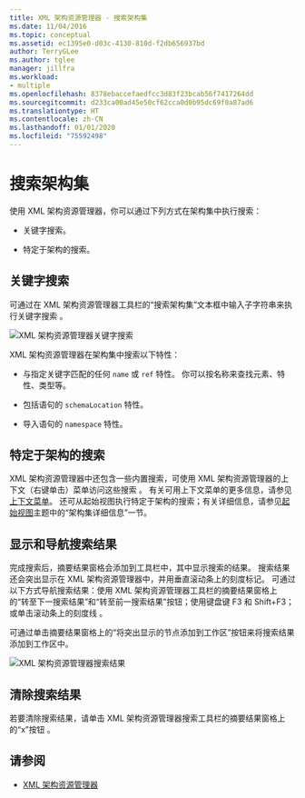 ```yaml
---
title: XML 架构资源管理器 - 搜索架构集
ms.date: 11/04/2016
ms.topic: conceptual
ms.assetid: ec1395e0-d03c-4130-810d-f2db656937bd
author: TerryGLee
ms.author: tglee
manager: jillfra
ms.workload:
- multiple
ms.openlocfilehash: 8378ebaccefaedfcc3d83f23bcab56f7417264dd
ms.sourcegitcommit: d233ca00ad45e50cf62cca0d0b95dc69f0a87ad6
ms.translationtype: HT
ms.contentlocale: zh-CN
ms.lasthandoff: 01/01/2020
ms.locfileid: "75592498"
---
```

# <a name="search-the-schema-set"></a>搜索架构集

使用 XML 架构资源管理器，你可以通过下列方式在架构集中执行搜索：

- 关键字搜索。

- 特定于架构的搜索。

## <a name="keyword-search"></a>关键字搜索

可通过在 XML 架构资源管理器工具栏的“搜索架构集”文本框中输入子字符串来执行关键字搜索 。

![XML 架构资源管理器关键字搜索](../xml-tools/media/schemaexplorersearch.gif)

XML 架构资源管理器在架构集中搜索以下特性：

- 与指定关键字匹配的任何 `name` 或 `ref` 特性。 你可以按名称来查找元素、特性、类型等。

- 包括语句的 `schemaLocation` 特性。

- 导入语句的 `namespace` 特性。

## <a name="schema-specific-search"></a>特定于架构的搜索

XML 架构资源管理器中还包含一些内置搜索，可使用 XML 架构资源管理器的上下文（右键单击）菜单访问这些搜索 。 有关可用上下文菜单的更多信息，请参见[上下文菜单](../xml-tools/context-menus-xml-schema-explorer.md)。 还可从起始视图执行特定于架构的搜索；有关详细信息，请参见[起始视图](../xml-tools/start-view.md)主题中的“架构集详细信息”一节。

## <a name="display-and-navigate-search-results"></a>显示和导航搜索结果

完成搜索后，摘要结果窗格会添加到工具栏中，其中显示搜索的结果。 搜索结果还会突出显示在 XML 架构资源管理器中，并用垂直滚动条上的刻度标记。 可通过以下方式导航搜索结果：使用 XML 架构资源管理器工具栏的摘要结果窗格上的“转至下一搜索结果”和“转至前一搜索结果”按钮；使用键盘键 F3 和 Shift+F3；或单击滚动条上的刻度线     。

可通过单击摘要结果窗格上的“将突出显示的节点添加到工作区”按钮来将搜索结果添加到工作区中。

![XML 架构资源管理器搜索结果](../xml-tools/media/schemaexplorersearchresult.gif)

## <a name="clear-search-results"></a>清除搜索结果

若要清除搜索结果，请单击 XML 架构资源管理器搜索工具栏的摘要结果窗格上的“x”按钮 。

## <a name="see-also"></a>请参阅

- [XML 架构资源管理器](../xml-tools/xml-schema-explorer.md)
